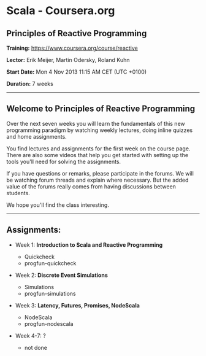 # Scala - Coursera.org

## Principles of Reactive Programming

**Training:** https://www.coursera.org/course/reactive

**Lector:** Erik Meijer, Martin Odersky, Roland Kuhn

**Start Date:** Mon 4 Nov 2013 11:15 AM CET (UTC +0100)

**Duration:** 7 weeks

---------------------------------------------------------

## Welcome to Principles of Reactive Programming

Over the next seven weeks you will learn the fundamentals of this new programming paradigm by watching weekly lectures, doing inline quizzes and home assignments. 

 You find lectures and assignments for the first week on the course page. There are also some videos that help you get started with setting up the tools you'll need for solving the assignments.

 If you have questions or remarks, please participate in the forums. We will be watching forum threads and explain where necessary. But the added value of the forums really comes from having discussions between students. 

 We hope you'll find the class interesting.

---------------------------------------------------------

## Assignments:

* Week 1: **Introduction to Scala and Reactive Programming**
  * Quickcheck
  * progfun-quickcheck

* Week 2: **Discrete Event Simulations**
  * Simulations
  * progfun-simulations

* Week 3: **Latency, Futures, Promises, NodeScala**
  * NodeScala
  * progfun-nodescala

* Week 4-7: ?
  * not done


